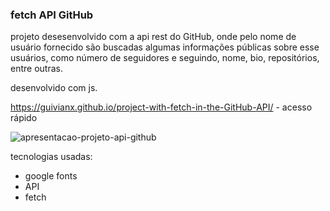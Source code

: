 ### fetch API GitHub 

projeto desesenvolvido com a api rest do GitHub, onde pelo nome de usuário fornecido são buscadas algumas informações públicas sobre esse usuários, como número de seguidores e seguindo, nome, bio, repositórios, entre outras. 


desenvolvido com js.

https://guivianx.github.io/project-with-fetch-in-the-GitHub-API/ - acesso rápido 

![apresentacao-projeto-api-github](https://github.com/guivianx/project-with-fetch-in-the-GitHub-API/assets/122845664/ff5c0ab3-f0fd-44b1-bdbd-9aa7301a8776)

tecnologias usadas:
- google fonts
- API
- fetch
